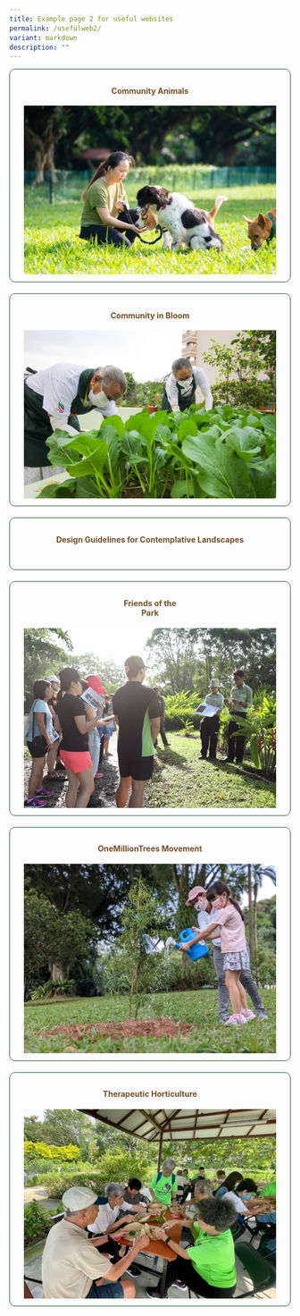 ```yaml
---
title: Example page 2 for useful websites
permalink: /usefulweb2/
variant: markdown
description: ""
---
```

<style>
	.wrapper {
		display: grid;
		grid-template-columns: repeat(auto-fit, minmax(275px, 1fr));
		grid-template-rows: auto-fit;
		column-gap: 20px;
		row-gap: 20px;
	}

	.box {
		border: solid 1px #215732 ;
		border-radius: 10px;
		padding: 10px 25px 10px 25px;
		text-align:center;
	}
	
	a:link.button, a:visited.button {
		text-decoration:none;
		color: #744F28;
	}
	
	a:hover.button {
		border: solid 5px #215732;
		border-radius: 16px;
	}

</style>

<section>
	<div class="wrapper">
		<a class="button" href=""><div class="box">
			<h4>Community Animals</h4>
			<img src="/images/Community%20animals/cam2dog.jpg"><br>
		</div></a>
		<a class="button" href="https://go.gov.sg/gardeningsg-community-gardens"><div class="box">
			<h4>Community in Bloom</h4>
			<img src="/images/CIB/thegivinggardenatkimtian_jacquelinechua_2021-11-07%20(6).jpg"><br>
		</div></a>
		<a class="button" href="/images/design_landscape_MicrosoftTeams_image.png"><div class="box">
			<h4>Design Guidelines for Contemplative Landscapes</h4>
			<img src=""><br>
		</div></a>
		<a class="button" href=""><div class="box">
			<h4>Friends of the<br>Park</h4>
			<img src="/images/FOTP/fotp%20briefing.png"><br>
		</div></a>
		<a class="button" href=""><div class="box">
			<h4>OneMillionTrees Movement</h4>
			<img src="/images/OMT/mpdb5763.JPG"><br>
		</div></a>
		<a class="button" href=""><div class="box">
			<h4>Therapeutic Horticulture</h4>
			<img src="/images/TH%20Activities/bukit%20gombak%20scent%20bag%20and%20soil%20mixing%20.jpg"><br>
		</div></a>
	</div>
</section>